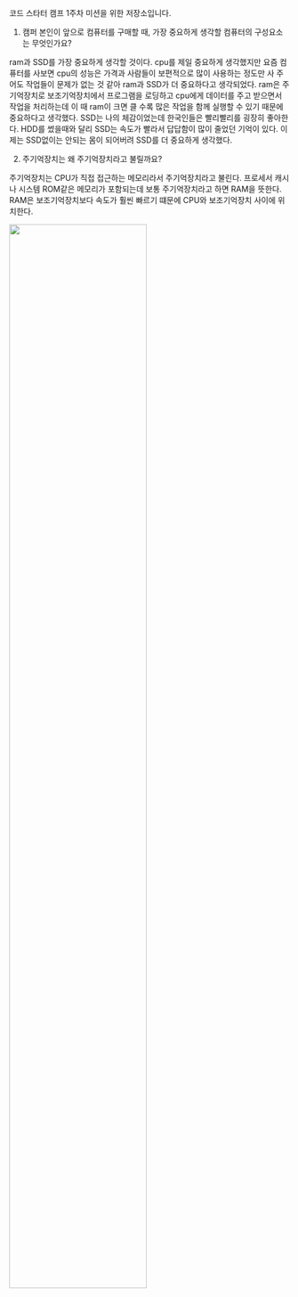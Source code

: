 코드 스타터 캠프 1주차 미션을 위한 저장소입니다.

1. 캠퍼 본인이 앞으로 컴퓨터를 구매할 때, 가장 중요하게 생각할 컴퓨터의 구성요소는 무엇인가요?

ram과 SSD를 가장 중요하게 생각할 것이다. 
cpu를 제일 중요하게 생각했지만 요즘 컴퓨터를 사보면 cpu의 성능은 가격과 사람들이 보편적으로 많이 사용하는 정도만 사 주어도 작업들이 문제가 없는 것 같아 ram과 SSD가 더 중요하다고 생각되었다.
ram은 주기억장치로 보조기억장치에서 프로그램을 로딩하고 cpu에게 데이터를 주고 받으면서 작업을 처리하는데 이 때 ram이 크면 클 수록 많은 작업을 함께 실행할 수 있기 때문에 중요하다고 생각했다.
SSD는 나의 체감이었는데 한국인들은 빨리빨리를 굉장히 좋아한다. HDD를 썼을때와 달리 SSD는 속도가 빨라서 답답함이 많이 줄었던 기억이 있다. 이제는 SSD없이는 안되는 몸이 되어버려 SSD를 더 중요하게 생각했다.

2. 주기억장치는 왜 주기억장치라고 불릴까요?

주기억장치는 CPU가 직접 접근하는 메모리라서 주기억장치라고 불린다. 프로세서 캐시나 시스템 ROM같은 메모리가 포함되는데 보통 주기억장치라고 하면 RAM을 뜻한다. RAM은 보조기억장치보다 속도가 훨씬 빠르기 떄문에 CPU와 보조기억장치 사이에 위치한다.


<img width=70% src="https://user-images.githubusercontent.com/82566116/163519232-f81cdbd1-4cc6-4d9b-9bf9-0d04d5120fa9.png">
